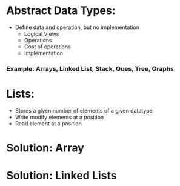# Abstract Data Types:

- Define data and operation, but no implementation
    - Logical Views
    - Operations
    - Cost of operations
    - Implementation 

### Example: Arrays, Linked List, Stack, Ques, Tree, Graphs

# Lists:
- Stores a given number of elements of a given datatype 
- Write modify elements at a position 
- Read element at a position

# Solution: Array  
# Solution: Linked Lists
